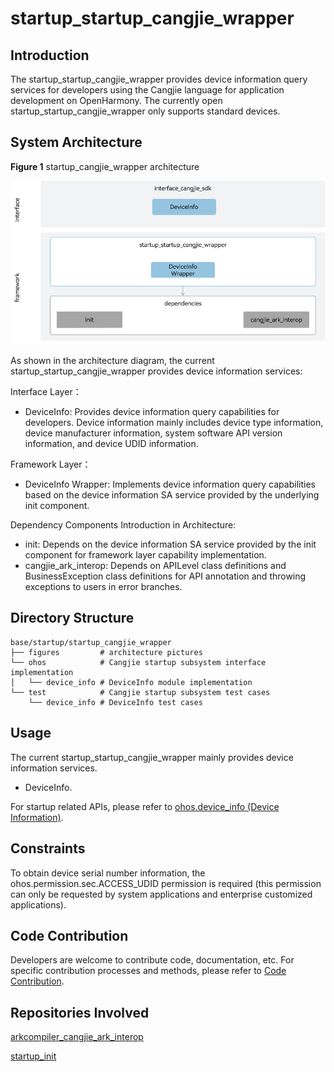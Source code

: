 # startup_startup_cangjie_wrapper

## Introduction

The startup_startup_cangjie_wrapper provides device information query services for developers using the Cangjie language for application development on OpenHarmony. The currently open startup_startup_cangjie_wrapper only supports standard devices.

## System Architecture

**Figure 1** startup_cangjie_wrapper architecture

![startup_cangjie_wrapper architecture](figures/startup_cangjie_wrapper_architecture_en.png)

As shown in the architecture diagram, the current startup_startup_cangjie_wrapper provides device information services:

Interface Layer：
- DeviceInfo: Provides device information query capabilities for developers. Device information mainly includes device type information, device manufacturer information, system software API version information, and device UDID information.

Framework Layer：
- DeviceInfo Wrapper: Implements device information query capabilities based on the device information SA service provided by the underlying init component.

Dependency Components Introduction in Architecture:
- init: Depends on the device information SA service provided by the init component for framework layer capability implementation.
- cangjie_ark_interop: Depends on APILevel class definitions and BusinessException class definitions for API annotation and throwing exceptions to users in error branches.

## Directory Structure

```
base/startup/startup_cangjie_wrapper
├── figures         # architecture pictures
└── ohos            # Cangjie startup subsystem interface implementation
│   └── device_info # DeviceInfo module implementation
└── test            # Cangjie startup subsystem test cases
    └── device_info # DeviceInfo test cases
```

## Usage

The current startup_startup_cangjie_wrapper mainly provides device information services.

- DeviceInfo.

For startup related APIs, please refer to [ohos.device_info (Device Information)](https://gitcode.com/openharmony-sig/arkcompiler_cangjie_ark_interop/blob/master/doc/API_Reference/source_en/apis/BasicServicesKit/cj-apis-device_info.md).

## Constraints

To obtain device serial number information, the ohos.permission.sec.ACCESS_UDID permission is required (this permission can only be requested by system applications and enterprise customized applications).

## Code Contribution

Developers are welcome to contribute code, documentation, etc. For specific contribution processes and methods, please refer to [Code Contribution](https://gitcode.com/openharmony/docs/blob/master/en/contribute/code-contribution.md).

## Repositories Involved

[arkcompiler_cangjie_ark_interop](https://gitcode.com/openharmony-sig/arkcompiler_cangjie_ark_interop)

[startup_init](https://gitcode.com/openharmony/startup_init)
